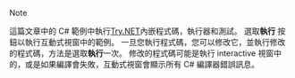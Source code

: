 
> [!NOTE]
> 這篇文章中的 C# 範例中執行[Try.NET](https://try.dot.net)內嵌程式碼，執行器和測試。 選取**執行** 按鈕以執行互動式視窗中的範例。 一旦您執行程式碼，您可以修改它，並執行修改的程式碼，方法是選取**執行**一次。 修改的程式碼可能是執行 interactive 視窗中的，或是如果編譯會失敗，互動式視窗會顯示所有 C# 編譯器錯誤訊息。  
